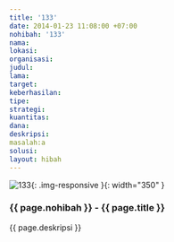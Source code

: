 ```yaml
---
title: '133'
date: 2014-01-23 11:08:00 +07:00
nohibah: '133'
nama:
lokasi:
organisasi:
judul:
lama:
target:
keberhasilan:
tipe:
strategi:
kuantitas:
dana:
deskripsi:
masalah:a
solusi:
layout: hibah
---
```


![133](/static/img/hibahcms/133.png){: .img-responsive }{: width="350" }

### {{ page.nohibah }} - {{ page.title }}

{{ page.deskripsi }}
